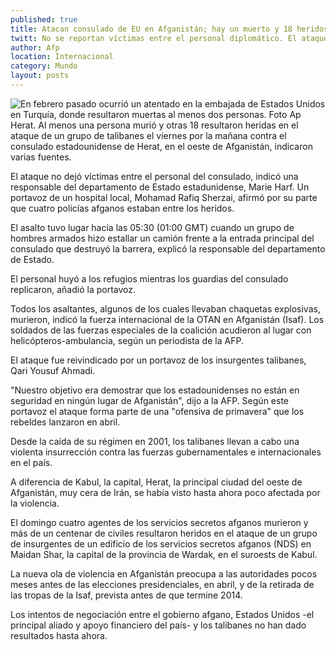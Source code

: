 ```yaml
---
published: true
title: Atacan consulado de EU en Afganistán; hay un muerto y 18 heridos
twitt: No se reportan víctimas entre el personal diplomático. El ataque fue reivindicado por talibanes
author: Afp
location: Internacional
category: Mundo
layout: posts
---
```


![En febrero pasado ocurrió un atentado en la embajada de Estados Unidos en Turquía, donde resultaron muertas al menos dos personas. Foto Ap](http://i.imgur.com/OwOSyJpm.jpg)Herat. Al menos una persona murió y otras 18 resultaron heridas en el ataque de un grupo de talibanes el viernes por la mañana contra el consulado estadounidense de Herat, en el oeste de Afganistán, indicaron varias fuentes.

El ataque no dejó víctimas entre el personal del consulado, indicó una responsable del departamento de Estado estadunidense, Marie Harf. Un portavoz de un hospital local, Mohamad Rafiq Sherzai, afirmó por su parte que cuatro policías afganos estaban entre los heridos.

El asalto tuvo lugar hacia las 05:30 (01:00 GMT) cuando un grupo de hombres armados hizo estallar un camión frente a la entrada principal del consulado que destruyó la barrera, explicó la responsable del departamento de Estado.

El personal huyó a los refugios mientras los guardias del consulado replicaron, añadió la portavoz.

Todos los asaltantes, algunos de los cuales llevaban chaquetas explosivas, murieron, indicó la fuerza internacional de la OTAN en Afganistán (Isaf). Los soldados de las fuerzas especiales de la coalición acudieron al lugar con helicópteros-ambulancia, según un periodista de la AFP.

El ataque fue reivindicado por un portavoz de los insurgentes talibanes, Qari Yousuf Ahmadi.

"Nuestro objetivo era demostrar que los estadounidenses no están en seguridad en ningún lugar de Afganistán", dijo a la AFP. Según este portavoz el ataque forma parte de una "ofensiva de primavera" que los rebeldes lanzaron en abril.

Desde la caída de su régimen en 2001, los talibanes llevan a cabo una violenta insurrección contra las fuerzas gubernamentales e internacionales en el país.

A diferencia de Kabul, la capital, Herat, la principal ciudad del oeste de Afganistán, muy cera de Irán, se había visto hasta ahora poco afectada por la violencia.

El domingo cuatro agentes de los servicios secretos afganos murieron y más de un centenar de civiles resultaron heridos en el ataque de un grupo de insurgentes de un edificio de los servicios secretos afganos (NDS) en Maidan Shar, la capital de la provincia de Wardak, en el suroests de Kabul.

La nueva ola de violencia en Afganistán preocupa a las autoridades pocos meses antes de las elecciones presidenciales, en abril, y de la retirada de las tropas de la Isaf, prevista antes de que termine 2014.

Los intentos de negociación entre el gobierno afgano, Estados Unidos -el principal aliado y apoyo financiero del país- y los talibanes no han dado resultados hasta ahora.

